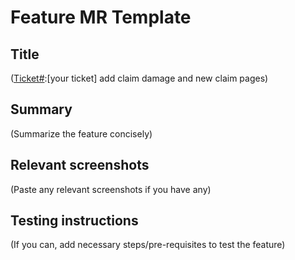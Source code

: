 # Feature MR Template

## Title
([Ticket#](feat):[your ticket] add claim damage and new claim pages)

## Summary
(Summarize the feature concisely)

## Relevant screenshots
(Paste any relevant screenshots if you have any)

## Testing instructions
(If you can, add necessary steps/pre-requisites to test the feature)
